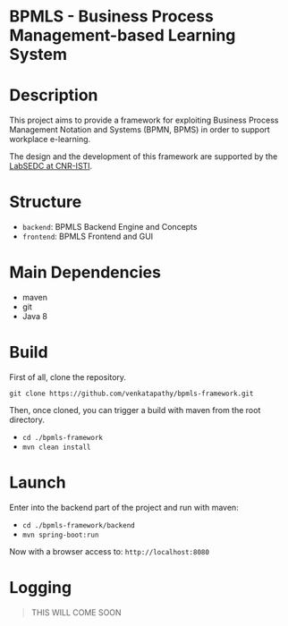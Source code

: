 BPMLS - Business Process Management-based Learning System
==========================================================================

# Description
This project aims to provide a framework for exploiting Business Process
Management Notation and Systems (BPMN, BPMS) in order to support workplace
e-learning. 

The design and the development of this framework are supported by the [LabSEDC at CNR-ISTI](http://labsedc.isti.cnr.it).

# Structure
 * ``backend``: BPMLS Backend Engine and Concepts
 * ``frontend``: BPMLS Frontend and GUI

# Main Dependencies
 * maven
 * git
 * Java 8
 
# Build
First of all, clone the repository.

``git clone https://github.com/venkatapathy/bpmls-framework.git``

Then, once cloned, you can trigger a build with maven from the root directory.

 * ``cd ./bpmls-framework``
 * ``mvn clean install``

# Launch
Enter into the backend part of the project and run with maven:
 * ``cd ./bpmls-framework/backend``
 * ``mvn spring-boot:run``

Now with a browser access to: ``http://localhost:8080``

# Logging

> THIS WILL COME SOON